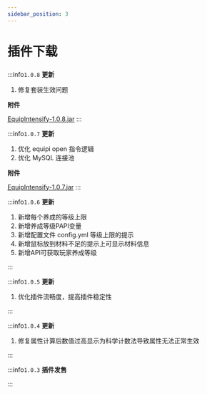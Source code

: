 ```yaml
---
sidebar_position: 3
---
```


# 插件下载

###          

:::info`1.0.8`
**更新**

1. 修复套装生效问题

**附件**

[EquipIntensify-1.0.8.jar](https://www.goodmc.cn/plugin/EquipIntensify/EquipIntensify-1.0.8.jar)
:::

:::info`1.0.7`
**更新**

1. 优化 equipi open 指令逻辑
2. 优化 MySQL 连接池

**附件**

[EquipIntensify-1.0.7.jar](https://www.goodmc.cn/plugin/EquipIntensify/EquipIntensify-1.0.7.jar)
:::

:::info`1.0.6`
**更新**

1. 新增每个养成的等级上限
2. 新增养成等级PAPI变量
3. 新增配置文件 config.yml 等级上限的提示
4. 新增鼠标放到材料不足的提示上可显示材料信息
5. 新增API可获取玩家养成等级

:::

:::info`1.0.5`
**更新**

1. 优化插件流畅度，提高插件稳定性

:::


:::info`1.0.4`
**更新**

1. 修复属性计算后数值过高显示为科学计数法导致属性无法正常生效

:::

:::info`1.0.3`
**插件发售**

:::
